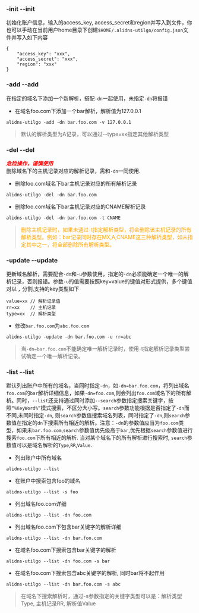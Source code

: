 ### -init --init
初始化账户信息，输入的access_key, access_secret和region并写入到文件，你也可以手动在当前用户home目录下创建`$HOME/.alidns-utilgo/config.json`文件并写入如下内容
```
{
    "access_key": "xxx",
    "access_secret": "xxx",
    "region": "xxx"
}
```
### -add --add
在指定的域名下添加一个新解析，搭配`-dn`一起使用，未指定`-dn`将报错
+ 在域名foo.com下添加一个bar解析，解析值为127.0.0.1
```
alidns-utilgo -add -dn bar.foo.com -v 127.0.0.1
```
> 默认的解析类型为A记录，可以通过--type=xx指定其他解析类型

### -del --del
***<font color=red>危险操作，谨慎使用</font>***<br>
删除域名下的主机记录对应的解析记录，需和`-dn`一同使用.
+ 删除foo.com域名下bar主机记录对应的所有解析记录
```
alidns-utilgo -del -dn bar.foo.com
```
+ 删除foo.com域名下bar主机记录对应的CNAME解析记录
```
alidns-utilgo -del -dn bar.foo.com -t CNAME
```
> <font color=Orange>删除主机记录时，如果未通过-t指定解析类型，将会删除该主机记录的所有解析类型。例如：bar记录同时存在MX,A,CNAME这三种解析类型，如未指定其中之一，将全部删除所有解析类型。</font>

### -update --update
更新域名解析，需要配合`-dn`和`-u`参数使用，指定的`-dn`必须能确定一个唯一的解析记录，否则报错。参数`-u`的值需要按照key=value的键值对形式提供，多个键值对以 ***`,`*** 分割,支持的key类型如下
```
value=xx // 解析记录值
rr=xx    // 主机记录
type=xx  // 解析类型  
```
+ 修改`bar.foo.com`为`abc.foo.com`
```
alidns-utilgo -update -dn bar.foo.com -u rr=abc
```
> 当`-dn=bar.foo.com`不能确定唯一解析记录时，使用-t指定解析记录类型尝试确定一个唯一解析记录。

### -list --list 
默认列出账户中所有的域名，当同时指定`-dn`，如`-dn=bar.foo.com`，将列出域名`foo.com`的`bar`解析详细信息，如果`-dn=foo.com`,则会列出`foo.com`域名下的所有解析。同时，`--list`还支持通过同时添加`--search`参数指定搜索关键字，按照`“%KeyWord%”`模式搜索，不区分大小写。`search`参数功能根据是否指定了`-dn`而不同,未同时指定`-dn`, 则`search`参数值搜索域名列表，同时指定了`-dn`,则`search`参数值在指定的`dn`下搜索所有相近的解析。注意：`-dn`的参数值应当为`foo.com`类型，如果未`bar.foo.com`,`search`参数值优先级高于`bar`,优先根据`search`参数值进行搜索`foo.com`下所有相近的解析. 当对某个域名下的所有解析进行搜索时, `search`参数值可以是域名解析的`Type`,`RR`,`Value`.
+ 列出账户中所有域名
```
alidns-utilgo --list
```

+ 在账户中搜索包含foo的域名
```
alidns-utilgo --list -s foo
```
+ 列出域名foo.com详细

```
alidns-utilgo --list -dn foo.com
```
+ 列出域名foo.com下包含bar关键字的解析详细

```
alidns-utilgo --list -dn bar.foo.com
```

+ 在域名foo.com下搜索包含bar关键字的解析

```
alidns-utilgo --list -dn foo.com -s bar
```
+ 在域名foo.com下搜索包含abc关键字的解析, 同时bar将不起作用
```
alidns-utilgo --list -dn bar.foo.com -s abc
```
> 在域名下搜索解析时，通过-s参数指定的关键字类型可以是：解析类型Type, 主机记录RR, 解析值Value